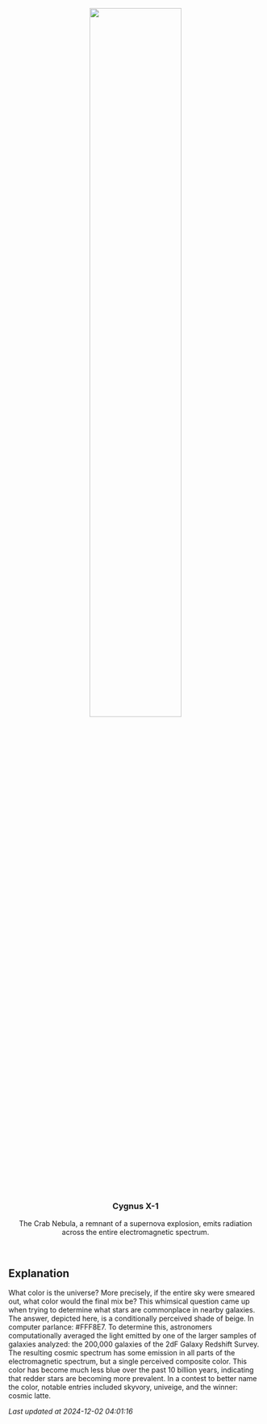 <p align='center'>
    <img src='https://apod.nasa.gov/apod/image/2412/CosmicLatte_jhu_960.jpg' width='60%' />
    <h3 align="center">Cygnus X-1</h3>
    <p align="center">The Crab Nebula, a remnant of a supernova explosion, emits radiation across the entire electromagnetic spectrum.</p>
</p>
<br/>

Explanation
--
What color is the universe?  More precisely, if the entire sky were smeared out, what color would the final mix be?  This whimsical question came up when trying to determine what stars are commonplace in nearby galaxies. The answer, depicted here, is a conditionally perceived shade of beige. In computer parlance: #FFF8E7.  To determine this, astronomers computationally averaged the light emitted by one of the larger samples of galaxies analyzed: the 200,000 galaxies of the 2dF Galaxy Redshift Survey.  The resulting cosmic spectrum has some emission in all parts of the electromagnetic spectrum, but a single perceived composite color.  This color has become much less blue over the past 10 billion years, indicating that redder stars are becoming more prevalent.  In a contest to better name the color, notable entries included skyvory, univeige, and the winner: cosmic latte.


*Last updated at 2024-12-02 04:01:16*
